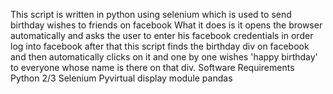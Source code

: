 This script is written in python using selenium which is used to send birthday wishes to friends on facebook 
What it does is it opens the browser automatically and asks the user to enter his facebook credentials in order
log into facebook after that this script finds the birthday div on facebook and then automatically clicks on it and 
one by one wishes 'happy birthday' to everyone whose name is there on that div.
Software Requirements
Python 2/3
Selenium
Pyvirtual display module
pandas 
